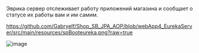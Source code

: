 Эврика сервер отслеживает работу приложений магазина и сообщает о статусе их работы вам и им самим.


https://github.com/Gabryelf/Shop_SB_JPA_AOP/blob/webApp4_EurekaServer/src/main/resources/spBooteureka.png?raw=true





![image](https://github.com/Gabryelf/Shop_SB_JPA_AOP/assets/145398532/ef256415-0129-474f-9b66-0f5e9d045385)
